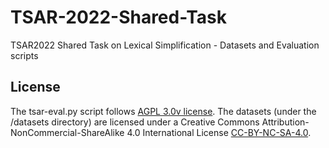# TSAR-2022-Shared-Task
TSAR2022 Shared Task on Lexical Simplification - Datasets and Evaluation scripts






## License

The tsar-eval.py script follows [AGPL 3.0v license](LICENSE).
The datasets (under the /datasets directory) are licensed under a Creative Commons Attribution-NonCommercial-ShareAlike 4.0 International License [CC-BY-NC-SA-4.0](CC-BY-NC-SA-4.0).


